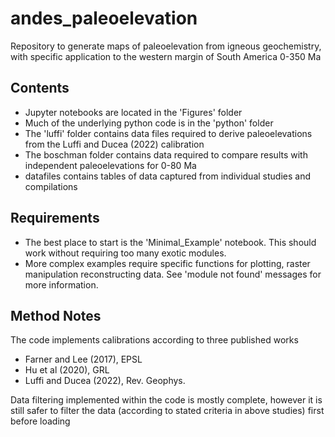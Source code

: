 # andes_paleoelevation

 Repository to generate maps of paleoelevation from igneous geochemistry, with specific application to the western margin of South America 0-350 Ma


 ## Contents

- Jupyter notebooks are located in the 'Figures' folder
- Much of the underlying python code is in the 'python' folder
- The 'luffi' folder contains data files required to derive paleoelevations from the Luffi and Ducea (2022) calibration
- The boschman folder contains data required to compare results with independent paleoelevations for 0-80 Ma
- datafiles contains tables of data captured from individual studies and compilations


## Requirements
- The best place to start is the 'Minimal_Example' notebook. This should work without requiring too many exotic modules.
- More complex examples require specific functions for plotting, raster manipulation reconstructing data. See 'module not found' messages for more information. 


## Method Notes

The code implements calibrations according to three published works
- Farner and Lee (2017), EPSL
- Hu et al (2020), GRL
- Luffi and Ducea (2022), Rev. Geophys.

Data filtering implemented within the code is mostly complete, however it is still safer to filter the data (according to stated criteria in above studies) first before loading


